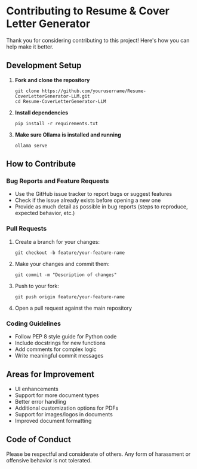 # Contributing to Resume & Cover Letter Generator

Thank you for considering contributing to this project! Here's how you can help make it better.

## Development Setup

1. **Fork and clone the repository**
   ```
   git clone https://github.com/yourusername/Resume-CoverLetterGenerator-LLM.git
   cd Resume-CoverLetterGenerator-LLM
   ```

2. **Install dependencies**
   ```
   pip install -r requirements.txt
   ```

3. **Make sure Ollama is installed and running**
   ```
   ollama serve
   ```

## How to Contribute

### Bug Reports and Feature Requests

- Use the GitHub issue tracker to report bugs or suggest features
- Check if the issue already exists before opening a new one
- Provide as much detail as possible in bug reports (steps to reproduce, expected behavior, etc.)

### Pull Requests

1. Create a branch for your changes:
   ```
   git checkout -b feature/your-feature-name
   ```

2. Make your changes and commit them:
   ```
   git commit -m "Description of changes"
   ```

3. Push to your fork:
   ```
   git push origin feature/your-feature-name
   ```

4. Open a pull request against the main repository

### Coding Guidelines

- Follow PEP 8 style guide for Python code
- Include docstrings for new functions
- Add comments for complex logic
- Write meaningful commit messages

## Areas for Improvement

- UI enhancements
- Support for more document types
- Better error handling
- Additional customization options for PDFs
- Support for images/logos in documents
- Improved document formatting

## Code of Conduct

Please be respectful and considerate of others. Any form of harassment or offensive behavior is not tolerated.
